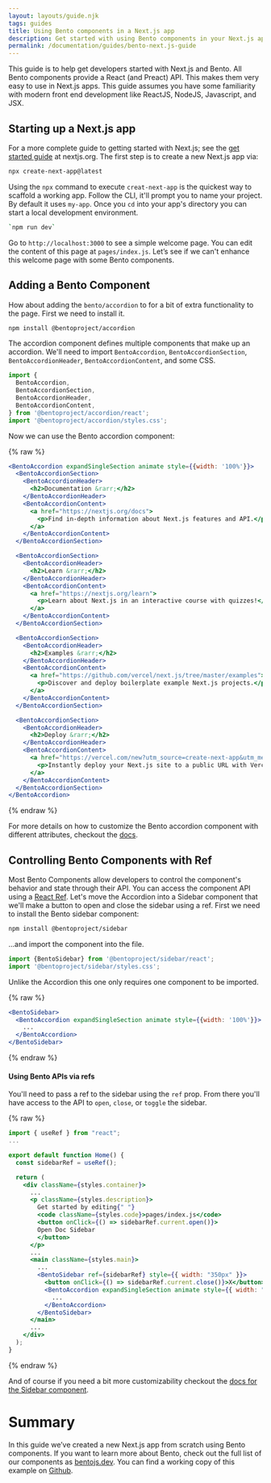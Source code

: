 ```yaml
---
layout: layouts/guide.njk
tags: guides
title: Using Bento components in a Next.js app
description: Get started with using Bento components in your Next.js app.
permalink: /documentation/guides/bento-next.js-guide
---
```


This guide is to help get developers started with Next.js and Bento. All Bento components provide a React (and Preact) API. This makes them very easy to use in Next.js apps. This guide assumes you have some familiarity with modern front end development like ReactJS, NodeJS, Javascript, and JSX.

## Starting up a Next.js app

For a more complete guide to getting started with Next.js; see the [get started guide](https://nextjs.org/docs/getting-started) at nextjs.org. The first step is to create a new Next.js app via:

```bash
npx create-next-app@latest
```

Using the `npx` command to execute `creat-next-app` is the quickest way to scaffold a working app. Follow the CLI, it'll prompt you to name your project. By default it uses `my-app`. Once you `cd` into your app's directory you can start a local development environment.

```bash
`npm run dev`
```

Go to `http://localhost:3000` to see a simple welcome page. You can edit the content of this page at `pages/index.js`. Let’s see if we can't enhance this welcome page with some Bento components.

## Adding a Bento Component

How about adding the `bento/accordion` to for a bit of extra functionality to the page. First we need to install it.

```bash
npm install @bentoproject/accordion
```

The accordion component defines multiple components that make up an accordion. We'll need to import `BentoAccordion`, `BentoAccordionSection`, `BentoAccordionHeader`, `BentoAccordionContent`, and some CSS.

```jsx
import {
  BentoAccordion,
  BentoAccordionSection,
  BentoAccordionHeader,
  BentoAccordionContent,
} from '@bentoproject/accordion/react';
import '@bentoproject/accordion/styles.css';
```

Now we can use the Bento accordion component:

{% raw %}

```jsx
<BentoAccordion expandSingleSection animate style={{width: '100%'}}>
  <BentoAccordionSection>
    <BentoAccordionHeader>
      <h2>Documentation &rarr;</h2>
    </BentoAccordionHeader>
    <BentoAccordionContent>
      <a href="https://nextjs.org/docs">
        <p>Find in-depth information about Next.js features and API.</p>
      </a>
    </BentoAccordionContent>
  </BentoAccordionSection>

  <BentoAccordionSection>
    <BentoAccordionHeader>
      <h2>Learn &rarr;</h2>
    </BentoAccordionHeader>
    <BentoAccordionContent>
      <a href="https://nextjs.org/learn">
        <p>Learn about Next.js in an interactive course with quizzes!</p>
      </a>
    </BentoAccordionContent>
  </BentoAccordionSection>

  <BentoAccordionSection>
    <BentoAccordionHeader>
      <h2>Examples &rarr;</h2>
    </BentoAccordionHeader>
    <BentoAccordionContent>
      <a href="https://github.com/vercel/next.js/tree/master/examples">
        <p>Discover and deploy boilerplate example Next.js projects.</p>
      </a>
    </BentoAccordionContent>
  </BentoAccordionSection>

  <BentoAccordionSection>
    <BentoAccordionHeader>
      <h2>Deploy &rarr;</h2>
    </BentoAccordionHeader>
    <BentoAccordionContent>
      <a href="https://vercel.com/new?utm_source=create-next-app&utm_medium=default-template&utm_campaign=create-next-app">
        <p>Instantly deploy your Next.js site to a public URL with Vercel.</p>
      </a>
    </BentoAccordionContent>
  </BentoAccordionSection>
</BentoAccordion>
```

{% endraw %}

For more details on how to customize the Bento accordion component with different attributes, checkout the [docs](https://bentojs.dev/en/components/bento-accordion/).

## Controlling Bento Components with Ref

Most Bento Components allow developers to control the component's behavior and state through their API. You can access the component API using a [React Ref](https://reactjs.org/docs/refs-and-the-dom.html). Let's move the Accordion into a Sidebar component that we'll make a button to open and close the sidebar using a ref. First we need to install the Bento sidebar component:

```bash
npm install @bentoproject/sidebar
```

...and import the component into the file.

```jsx
import {BentoSidebar} from '@bentoproject/sidebar/react';
import '@bentoproject/sidebar/styles.css';
```

Unlike the Accordion this one only requires one component to be imported.

{% raw %}

```jsx
<BentoSidebar>
  <BentoAccordion expandSingleSection animate style={{width: '100%'}}>
    ...
  </BentoAccordion>
</BentoSidebar>
```

{% endraw %}

#### Using Bento APIs via refs

You'll need to pass a ref to the sidebar using the `ref` prop. From there you'll have access to the API to `open`, `close`, or `toggle` the sidebar.

{% raw %}

```jsx
import { useRef } from "react";
...

export default function Home() {
  const sidebarRef = useRef();

  return (
    <div className={styles.container}>
      ...
      <p className={styles.description}>
        Get started by editing{" "}
        <code className={styles.code}>pages/index.js</code>
        <button onClick={() => sidebarRef.current.open()}>
        Open Doc Sidebar
        </button>
      </p>
      ...
      <main className={styles.main}>
        ...
        <BentoSidebar ref={sidebarRef} style={{ width: "350px" }}>
          <button onClick={() => sidebarRef.current.close()}>X</button>
          <BentoAccordion expandSingleSection animate style={{ width: "100%" }}>
            ...
          </BentoAccordion>
        </BentoSidebar>
      </main>
      ...
    </div>
  );
}
```

{% endraw %}

And of course if you need a bit more customizability checkout the [docs for the Sidebar component](https://bentojs.dev/en/components/bento-sidebar/).

# Summary

In this guide we’ve created a new Next.js app from scratch using Bento components. If you want to learn more about Bento, check out the full list of our components as [bentojs.dev](https://bentojs.dev). You can find a working copy of this example on [Github](https://github.com/ampproject/bento.dev/tree/main/examples/getting-started-with-NextJS-and-Bento).
